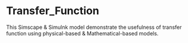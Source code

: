 # Transfer_Function
This Simscape & Simulnk model demonstrate the usefulness of transfer function using physical-based & Mathematical-based models. 
